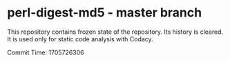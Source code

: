 # perl-digest-md5 - master branch

This repository contains frozen state of the repository.
Its history is cleared. It is used only for static code
analysis with Codacy.

Commit Time: 1705726306